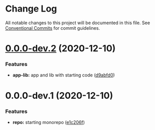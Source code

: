 # Change Log

All notable changes to this project will be documented in this file.
See [Conventional Commits](https://conventionalcommits.org) for commit guidelines.

# [0.0.0-dev.2](https://github.com/davikawasaki/lerna-monorepo-mr/compare/lib@0.0.0-dev.1...lib@0.0.0-dev.2) (2020-12-10)


### Features

* **app-lib:** app and lib with starting code ([d9abfd0](https://github.com/davikawasaki/lerna-monorepo-mr/commit/d9abfd0061f128437078ffd0f0af7f6fa5cb2d14))





# 0.0.0-dev.1 (2020-12-10)


### Features

* **repo:** starting monorepo ([e1c206f](https://github.com/davikawasaki/lerna-monorepo-mr/commit/e1c206fd437e8395fbc585027934421506fee658))

